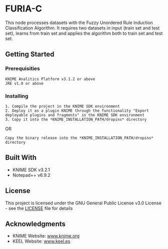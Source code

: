 # FURIA-C

This node processes datasets with the Fuzzy Unordered Rule Induction Classification Algorithm.
It requires two datasets in input (train set and test set), learns from train set and applies the algorithm both to train set and test set.

## Getting Started

### Prerequisities

```
KNIME Analitics Platform v3.1.2 or above
JRE v1.8 or above
```

### Installing

```
1. Compile the project in the KNIME SDK environment
2. Deploy it as a plugin KNIME through the functionality "Export deployable plugins and fragments" in the KNIME SDK environment
3. Copy it into the *KNIME_INSTALLATION_PATH/dropins* directory

```

OR

```
Copy the binary release into the *KNIME_INSTALLATION_PATH/dropins* directory

```

## Built With

* KNIME SDK v3.2.1
* Notepad++ v6.9.2

## License

This project is licensed under the GNU General Public License v3.0 License - see the [LICENSE](LICENSE) file for details

## Acknowledgments

* KNIME Website: www.knime.org
* KEEL Website: www.keel.es
